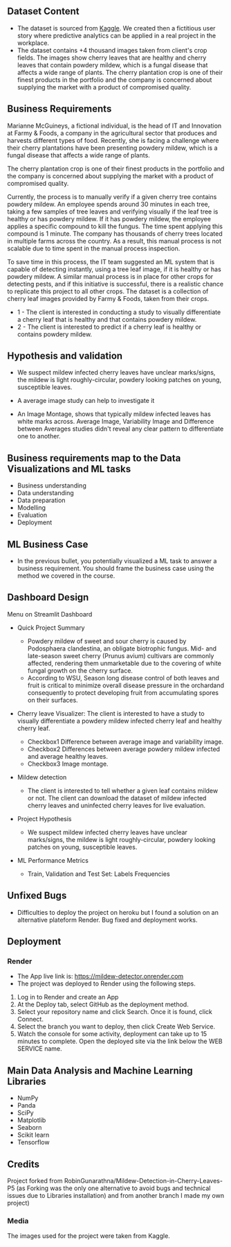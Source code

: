 ## Dataset Content
* The dataset is sourced from [Kaggle](https://www.kaggle.com/codeinstitute/cherry-leaves). We created then a fictitious user story where predictive analytics can be applied in a real project in the workplace.
* The dataset contains +4 thousand images taken from client's crop fields. The images show cherry leaves that are healthy and cherry leaves that contain powdery mildew, which is a fungal disease that affects a wide range of plants. The cherry plantation crop is one of their finest products in the portfolio and the company is concerned about supplying the market with a product of compromised quality.



## Business Requirements

Marianne McGuineys, a fictional individual, is the head of IT and Innovation at Farmy & Foods, a company in the agricultural sector that produces and harvests different types of food. Recently, she is facing a challenge where their cherry plantations have been presenting powdery mildew, which is a fungal disease that affects a wide range of plants.

The cherry plantation crop is one of their finest products in the portfolio and the company is concerned about supplying the market with a product of compromised quality.

Currently, the process is to manually verify if a given cherry tree contains powdery mildew. An employee spends around 30 minutes in each tree, taking a few samples of tree leaves and verifying visually if the leaf tree is healthy or has powdery mildew. If it has powdery mildew, the employee applies a specific compound to kill the fungus. The time spent applying this compound is 1 minute. The company has thousands of cherry trees located in multiple farms across the country. As a result, this manual process is not scalable due to time spent in the manual process inspection.

To save time in this process, the IT team suggested an ML system that is capable of detecting instantly, using a tree leaf image, if it is healthy or has powdery mildew. A similar manual process is in place for other crops for detecting pests, and if this initiative is successful, there is a realistic chance to replicate this project to all other crops. The dataset is a collection of cherry leaf images provided by Farmy & Foods, taken from their crops.

* 1 - The client is interested in conducting a study to visually differentiate a cherry leaf that is healthy and that contains powdery mildew.
* 2 - The client is interested to predict if a cherry leaf is healthy or contains powdery mildew.


## Hypothesis and validation
* We suspect mildew infected cherry leaves have unclear marks/signs, the mildew is light roughly-circular, powdery looking patches on young, susceptible leaves.

* A average image study can help to investigate it

* An Image Montage, shows that typically mildew infected leaves has white marks across. Average Image, Variability Image and Difference between Averages studies didn't reveal any clear pattern to differentiate one to another.



## Business requirements map to the Data Visualizations and ML tasks
* Business understanding 
* Data understanding
* Data preparation
* Modelling
* Evaluation
* Deployment


## ML Business Case
* In the previous bullet, you potentially visualized a ML task to answer a business requirement. You should frame the business case using the method we covered in the course.


## Dashboard Design
Menu on Streamlit Dashboard
* Quick Project Summary 
  - Powdery mildew of sweet and sour cherry is caused by Podosphaera clandestina, an obligate biotrophic fungus.
  Mid- and late-season sweet cherry (Prunus avium) cultivars are commonly affected, rendering them unmarketable due to the covering of white fungal growth   on the cherry surface.
  - According to WSU, Season long disease control of both leaves and fruit is critical to minimize overall disease pressure in the orchardand consequently to   protect developing fruit from accumulating spores on their surfaces.

* Cherry leave Visualizer:
   The client is interested to have a study to visually differentiate a powdery mildew infected cherry leaf and healthy cherry leaf.
  - Checkbox1 Difference between average image and variability image.
  - Checkbox2 Differences between average powdery mildew infected and average healthy leaves.
  - Checkbox3 Image montage.
  
* Mildew detection
  - The client is interested to tell whether a given leaf contains mildew or not.
  The client can download the dataset of mildew infected cherry leaves and uninfected cherry leaves for live evaluation.
  
* Project Hypothesis
  - We suspect mildew infected cherry leaves have unclear marks/signs, the mildew is light roughly-circular, powdery looking patches on young, susceptible     leaves.
  
* ML Performance Metrics
  - Train, Validation and Test Set: Labels Frequencies


## Unfixed Bugs
* Difficulties to deploy the project on heroku but I found a solution on an alternative plateform Render. Bug fixed and deployment works.
## Deployment
### Render

* The App live link is: https://mildew-detector.onrender.com
* The project was deployed to Render using the following steps.

1. Log in to Render and create an App
2. At the Deploy tab, select GitHub as the deployment method.
3. Select your repository name and click Search. Once it is found, click Connect.
4. Select the branch you want to deploy, then click Create Web Service.
5. Watch the console for some activity, deployment can take up to 15 minutes to complete. Open the deployed site via the link below the WEB SERVICE name.
   

## Main Data Analysis and Machine Learning Libraries
* NumPy
* Panda
* SciPy
* Matplotlib
* Seaborn
* Scikit learn
* Tensorflow


## Credits 

Project forked from RobinGunarathna/Mildew-Detection-in-Cherry-Leaves-P5 (as Forking was the only one alternative to avoid bugs and technical issues due to Libraries installation) and from another branch I made my own project)
 
### Media

The images used for the project were taken from Kaggle.



